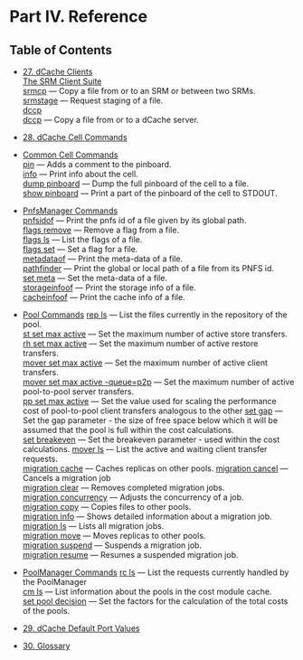 Part IV. Reference
==================

Table of Contents
------------------

+ [27. dCache Clients](rf-clients-srm.md)   
[The SRM Client Suite](rf-clients-srm.md#the-srm-client-suite)  
[srmcp](rf-clients-srm.md#srmcp) — Copy a file from or to an SRM or between two SRMs.  
[srmstage](rf-clients-srm.md#srmstage) — Request staging of a file.  
[dccp](rf-clients-srm.md#dccp)  
[dccp](rf-clients-srm.md#dccp) — Copy a file from or to a dCache server.  

+ [28. dCache Cell Commands](rf-cc-common.md)   
+ [Common Cell Commands](rf-cc-common.md)  
[pin](rf-cc-common.md#pin) — Adds a comment to the pinboard.  
[info](rf-cc-common.md#info) — Print info about the cell.  
[dump pinboard](rf-cc-common.md#dump-inboard) — Dump the full pinboard of the cell to a file.  
[show pinboard](rf-cc-common.md#show-pinboard) — Print a part of the pinboard of the cell to STDOUT.   

+ [PnfsManager Commands](rf-cc-pnfsm.md)     
[pnfsidof](rf-cc-pnfsm.md)  — Print the pnfs id of a file given by its global path.   
[flags remove](rf-cc-pnfsm.md)  — Remove a flag from a file.   
[flags ls](rf-cc-pnfsm.md)  — List the flags of a file.   
[flags set](rf-cc-pnfsm.md) — Set a flag for a file.   
[metadataof](rf-cc-pnfsm.md)  — Print the meta-data of a file.   
[pathfinder](rf-cc-pnfsm.md)  — Print the global or local path of a file from its PNFS id.    
[set meta](rf-cc-pnfsm.md)  — Set the meta-data of a file.  
[storageinfoof](rf-cc-pnfsm.md)  — Print the storage info of a file.     
[cacheinfoof](rf-cc-pnfsm.md)  — Print the cache info of a file.    

+ [Pool Commands](rf-cc-pool.md)
[rep ls](rf-cc-pool.md#rep-ls) — List the files currently in the repository of the pool.  
[st set max active](rf-cc-pool.md#st-set-max-active) — Set the maximum number of active store transfers. 
[rh set max active](rf-cc-pool.md#rh-set-max-active) — Set the maximum number of active restore transfers.  
[mover set max active](rf-cc-pool.md#mover-set-max-active) — Set the maximum number of active client transfers.   
[mover set max active -queue=p2p](rf-cc-pool.md#mover-set-max-active-queuep2p) — Set the maximum number of active pool-to-pool server transfers.  
[pp set max active](rf-cc-pool.md#pp-set-max-active) — Set the value used for scaling the performance cost of pool-to-pool client transfers analogous to the other
[set gap](rf-cc-pool.md#set-gap)    — Set the gap parameter - the size of free space below which it will be assumed that the pool is full within the cost calculations.   
[set breakeven](rf-cc-pool.md#set-breakeven)   — Set the breakeven parameter - used within the cost calculations.
[mover ls](rf-cc-pool.md#mover-ls)    — List the active and waiting client transfer requests.  
[migration cache](rf-cc-pool.md#migration-cache)    — Caches replicas on other pools.
[migration cancel](rf-cc-pool.md#migration-cancel)    — Cancels a migration job   
[migration clear](rf-cc-pool.md#migration-clear)    — Removes completed migration jobs.  
[migration concurrency](rf-cc-pool.md#migration-concurrency)   — Adjusts the concurrency of a job.   
[migration copy](rf-cc-pool.md#migration-copy)    — Copies files to other pools.  
[migration info](rf-cc-pool.md#migration-info)   — Shows detailed information about a migration job.  
[migration ls](rf-cc-pool.md#migration-ls)   — Lists all migration jobs.     
[migration move](rf-cc-pool.md#migration-move)   — Moves replicas to other pools.   
[migration suspend](rf-cc-pool.md#migration-suspend)   — Suspends a migration job.  
[migration resume](rf-cc-pool.md#migration-resume)   — Resumes a suspended migration job.  

+ [PoolManager Commands](rf-cc-pm.md)
[rc ls](rf-cc-pm.md#rc-ls) — List the requests currently handled by the PoolManager  
[cm ls](rf-cc-pm.md#cm-ls) — List information about the pools in the cost module cache.   
[set pool decision](rf-cc-pm.md#set-pool-decision) — Set the factors for the calculation of the total costs of the pools.   

+ [29. dCache Default Port Values](rf-ports.md)  

+ [30. Glossary](rf-glossary.md)  
